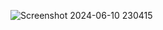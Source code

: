 
![Screenshot 2024-06-10 230415](https://github.com/lucky-the-racer/assignment4/assets/114669843/440c381c-f0aa-4ba6-8bf9-8093ffffbc3a)
